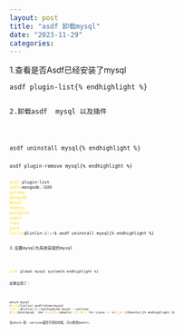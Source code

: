 ```yaml
---
layout: post
title: "asdf 卸载mysql"
date: "2023-11-29"
categories: 
---
```

<p>1.查看是否Asdf已经安装了mysql</p>

<pre>
<code>asdf plugin-list{% endhighlight %}

<p>2.卸载asdf&nbsp; mysql 以及插件</p>

<pre>
<code>asdf uninstall mysql{% endhighlight %}

<pre>
<code>asdf plugin-remove mysql{% endhighlight %}

<pre>
<code><span style="color:#ffd700">asdf</span> plugin-list
<span style="color:#ffd700">asdf</span>-mongodb.<span style="color:#f5ab35">2</span>GXO
<span style="color:#ffd700">golang</span>
<span style="color:#ffd700">mongodb</span>
<span style="color:#ffd700">mysql</span>
<span style="color:#ffd700">nodejs</span>
<span style="color:#ffd700">postgres</span>
<span style="color:#ffd700">redis</span>
<span style="color:#ffd700">ruby</span>
<span style="color:#ffd700">yarn</span>
<span style="color:#ffd700">linlin</span>@linlin-i<span style="color:#f5ab35">5</span>:~$ asdf uninstall mysql{% endhighlight %}

<p>3.设置mysql为系统安装的mysql</p>

<pre>
<code><span style="color:#ffd700">asdf</span> global mysql system{% endhighlight %}

<p>如果出现了：</p>

<pre>
<code>which mysql
/<span style="color:#ffd700">home</span>/linlin/.asdf/shims/mysql
<span style="color:#ffd700">linlin</span>@linlin-i<span style="color:#f5ab35">5</span>:/workspace$ mysql --version
/<span style="color:#ffd700">usr</span>/bin/mysql  Ver <span style="color:#f5ab35">8</span>.<span style="color:#f5ab35">0</span>.<span style="color:#f5ab35">35</span>-<span style="color:#f5ab35">0</span>ubuntu<span style="color:#f5ab35">0.22.04.1</span> for Linux <span style="color:#f5ab35">on</span> x<span style="color:#f5ab35">86</span>_<span style="color:#f5ab35">64</span> ((Ubuntu)){% endhighlight %}

<p>在which 和--version返回不同的时候，可以修改bashrc.</p>

<p>&nbsp;</p>

